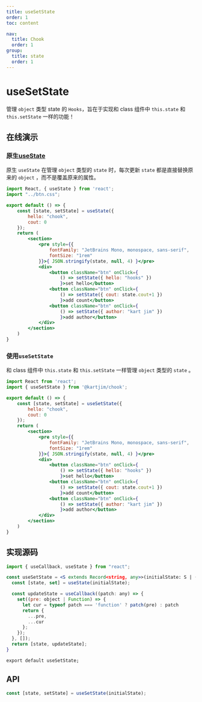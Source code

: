 ```yaml
---
title: useSetState
order: 1
toc: content

nav:
  title: Chook
  order: 1
group:
  title: state
  order: 1
---
```


# useSetState

管理 `object` 类型 state 的 `Hooks`，旨在于实现和 class 组件中 `this.state` 和 `this.setState` 一样的功能！ 

## 在线演示
### 原生[useState](https://reactjs.org/docs/hooks-state.html)

原生 `useState` 在管理 `object` 类型的 `state` 时，每次更新 `state` 都是直接替换原来的 `object` ，而不是覆盖原来的属性。

```jsx
import React, { useState } from 'react';
import "../btn.css";

export default () => {
    const [state, setState] = useState({
        hello: "chook",
        cout: 0
    });
    return (
        <section>
            <pre style={{
                fontFamily: "JetBrains Mono, monospace, sans-serif",
                fontSize: "1rem"
            }}>{ JSON.stringify(state, null, 4) }</pre>
            <div>
                <button className="btn" onClick={ 
                    () => setState({ hello: "hooks" }) 
                    }>set hello</button>
                <button className="btn" onClick={ 
                    () => setState({ cout: state.cout+1 }) 
                    }>add count</button>
                <button className="btn" onClick={ 
                    () => setState({ author: "kart jim" }) 
                    }>add author</button>
            </div>
        </section>
    )
}
```

### 使用`useSetState`
和 class 组件中 `this.state` 和 `this.setState` 一样管理 `object` 类型的 `state` 。
```jsx
import React from 'react';
import { useSetState } from '@kartjim/chook';

export default () => {
    const [state, setState] = useSetState({
        hello: "chook",
        cout: 0
    });
    return (
        <section>
            <pre style={{
                fontFamily: "JetBrains Mono, monospace, sans-serif",
                fontSize: "1rem"
            }}>{ JSON.stringify(state, null, 4) }</pre>
            <div>
                <button className="btn" onClick={ 
                    () => setState({ hello: "hooks" }) 
                    }>set hello</button>
                <button className="btn" onClick={ 
                    () => setState({ cout: state.cout+1 }) 
                    }>add count</button>
                <button className="btn" onClick={ 
                    () => setState({ author: "kart jim" }) 
                    }>add author</button>
            </div>
        </section>
    )
}
```

## 实现源码
```jsx | pure 
import { useCallback, useState } from "react";

const useSetState = <S extends Record<string, any>>(initialState: S | (() => S) = {} as S): [S, Function] => {
  const [state, set] = useState(initialState);

  const updateState = useCallback((patch: any) => {
    set((pre: object | Function) => {
      let cur = typeof patch === 'function' ? patch(pre) : patch
      return {
        ...pre,
        ...cur
      };
    });
  }, []);
  return [state, updateState];
}

export default useSetState;
```

## API
```js | pure
const [state, setState] = useSetState(initialState);
```

